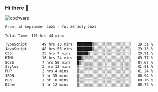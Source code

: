 ### Hi there 👋


![codrwars](https://www.codewars.com/users/rsschool_c9af20f58c35c696/badges/micro) 

<!--START_SECTION:waka-->

```txt
From: 18 September 2023 - To: 26 July 2024

Total Time: 166 hrs 44 mins

TypeScript       49 hrs 13 mins  ███████▒░░░░░░░░░░░░░░░░░   29.31 %
JavaScript       48 hrs 55 mins  ███████▒░░░░░░░░░░░░░░░░░   29.13 %
CSS              35 hrs 7 mins   █████▒░░░░░░░░░░░░░░░░░░░   20.91 %
HTML             16 hrs 24 mins  ██▒░░░░░░░░░░░░░░░░░░░░░░   09.77 %
SCSS             7 hrs 50 mins   █▒░░░░░░░░░░░░░░░░░░░░░░░   04.67 %
Stylus           3 hrs 12 mins   ▒░░░░░░░░░░░░░░░░░░░░░░░░   01.91 %
PHP              2 hrs 4 mins    ▒░░░░░░░░░░░░░░░░░░░░░░░░   01.24 %
JSON             1 hr 35 mins    ▒░░░░░░░░░░░░░░░░░░░░░░░░   00.94 %
Pug              1 hr 16 mins    ▒░░░░░░░░░░░░░░░░░░░░░░░░   00.76 %
Other            1 hr 12 mins    ▒░░░░░░░░░░░░░░░░░░░░░░░░   00.72 %
```

<!--END_SECTION:waka-->
